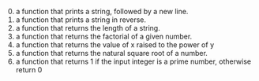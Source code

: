 0. a function that prints a string, followed by a new line.
1. a function that prints a string in reverse.
2.  a function that returns the length of a string.
3. a function that returns the factorial of a given number.
4. a function that returns the value of x raised to the power of y
5. a function that returns the natural square root of a number.
6. a function that returns 1 if the input integer is a prime number, otherwise return 0
